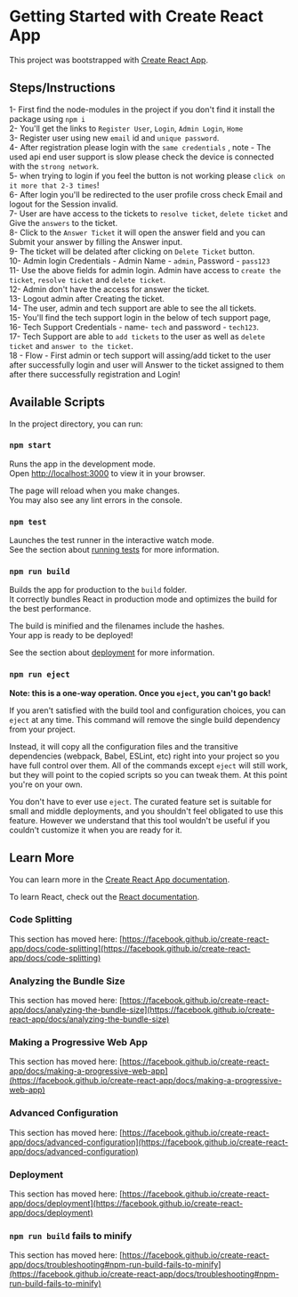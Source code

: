 # Getting Started with Create React App

This project was bootstrapped with [Create React App](https://github.com/facebook/create-react-app).


## Steps/Instructions
1- First find the node-modules in the project if you don't find it install the package using `npm i`\
2- You'll get the links to `Register User`, `Login`, `Admin Login`, `Home`\
3- Register user using new `email` id and `unique password`.\
4- After registration please login with the `same credentials` , note - The used api end user support is slow please check the device is connected with the `strong network`.\
5- when trying to login if you feel the button is not working please `click on it more that 2-3 times`!\
6- After login you'll be redirected to the user profile cross check Email and logout for the Session invalid.\
7- User are have access to the tickets to  `resolve ticket`, `delete ticket` and Give the `answers` to the ticket.\
8- Click to the `Answer Ticket` it will open the answer field and you can Submit your answer by filling the Answer input.\
9- The ticket will be delated after clicking on `Delete Ticket` button.\
10- Admin login Credentials - Admin Name - `admin`, Password - `pass123`\
11- Use the above fields for admin login. Admin have access to `create the ticket`, `resolve ticket` and `delete ticket`.\
12- Admin don't have the access for answer the ticket.\
13- Logout admin after Creating the ticket.\
14- The user, admin and tech support are able to see the all tickets.\
15- You'll find the tech support login in the below of tech support page,\
16- Tech Support Credentials - name- `tech` and password - `tech123`.\
17- Tech Support are able to `add tickets` to the user as well as `delete ticket` and `answer to the ticket`.\
18 - Flow - First admin or tech support will assing/add ticket to the user after successfully login and user will Answer to the ticket assigned to them after there successfully registration and Login!

## Available Scripts

In the project directory, you can run:

### `npm start`

Runs the app in the development mode.\
Open [http://localhost:3000](http://localhost:3000) to view it in your browser.

The page will reload when you make changes.\
You may also see any lint errors in the console.

### `npm test`

Launches the test runner in the interactive watch mode.\
See the section about [running tests](https://facebook.github.io/create-react-app/docs/running-tests) for more information.

### `npm run build`

Builds the app for production to the `build` folder.\
It correctly bundles React in production mode and optimizes the build for the best performance.

The build is minified and the filenames include the hashes.\
Your app is ready to be deployed!

See the section about [deployment](https://facebook.github.io/create-react-app/docs/deployment) for more information.

### `npm run eject`

**Note: this is a one-way operation. Once you `eject`, you can't go back!**

If you aren't satisfied with the build tool and configuration choices, you can `eject` at any time. This command will remove the single build dependency from your project.

Instead, it will copy all the configuration files and the transitive dependencies (webpack, Babel, ESLint, etc) right into your project so you have full control over them. All of the commands except `eject` will still work, but they will point to the copied scripts so you can tweak them. At this point you're on your own.

You don't have to ever use `eject`. The curated feature set is suitable for small and middle deployments, and you shouldn't feel obligated to use this feature. However we understand that this tool wouldn't be useful if you couldn't customize it when you are ready for it.

## Learn More

You can learn more in the [Create React App documentation](https://facebook.github.io/create-react-app/docs/getting-started).

To learn React, check out the [React documentation](https://reactjs.org/).

### Code Splitting

This section has moved here: [https://facebook.github.io/create-react-app/docs/code-splitting](https://facebook.github.io/create-react-app/docs/code-splitting)

### Analyzing the Bundle Size

This section has moved here: [https://facebook.github.io/create-react-app/docs/analyzing-the-bundle-size](https://facebook.github.io/create-react-app/docs/analyzing-the-bundle-size)

### Making a Progressive Web App

This section has moved here: [https://facebook.github.io/create-react-app/docs/making-a-progressive-web-app](https://facebook.github.io/create-react-app/docs/making-a-progressive-web-app)

### Advanced Configuration

This section has moved here: [https://facebook.github.io/create-react-app/docs/advanced-configuration](https://facebook.github.io/create-react-app/docs/advanced-configuration)

### Deployment

This section has moved here: [https://facebook.github.io/create-react-app/docs/deployment](https://facebook.github.io/create-react-app/docs/deployment)

### `npm run build` fails to minify

This section has moved here: [https://facebook.github.io/create-react-app/docs/troubleshooting#npm-run-build-fails-to-minify](https://facebook.github.io/create-react-app/docs/troubleshooting#npm-run-build-fails-to-minify)
